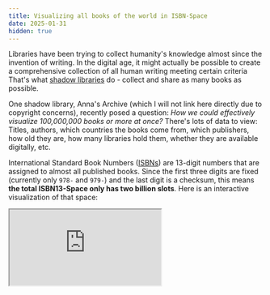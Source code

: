 ```yaml
---
title: Visualizing all books of the world in ISBN-Space
date: 2025-01-31
hidden: true
---
```


Libraries have been trying to collect humanity's knowledge almost since the invention of writing. In the digital age, it might actually be possible to create a comprehensive collection of all human writing meeting certain criteria That's what [shadow libraries](https://en.wikipedia.org/wiki/Shadow_library) do - collect and share as many books as possible.

One shadow library, Anna's Archive (which I will not link here directly due to copyright concerns), recently posed a question: _How we could effectively visualize 100,000,000 books or more at once?_ There's lots of data to view: Titles, authors, which countries the books come from, which publishers, how old they are, how many libraries hold them, whether they are available digitally, etc.

International Standard Book Numbers ([ISBNs](https://en.wikipedia.org/wiki/ISBN)) are 13-digit numbers that are assigned to almost all published books. Since the first three digits are fixed (currently only `978-` and `979-`) and the last digit is a checksum, this means **the total ISBN13-Space only has two billion slots**. Here is an interactive visualization of that space:

<div class="isbn-visualization-iframe-container"><iframe src="https://phiresky.github.io/isbn-visualization/" class="isbn-visualization-iframe">.</iframe></div>
